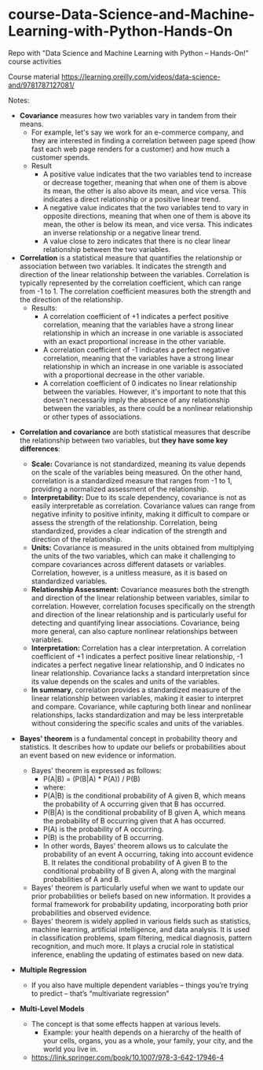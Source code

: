 # course-Data-Science-and-Machine-Learning-with-Python-Hands-On
Repo with "Data Science and Machine Learning with Python – Hands-On!" course activities

Course material
https://learning.oreilly.com/videos/data-science-and/9781787127081/



Notes:


- **Covariance** measures how two variables vary in tandem from their means.
  - For example, let's say we work for an e-commerce company, and they are interested in finding a correlation between page speed (how fast each web page renders for a customer) and how much a customer spends.
  - Result
    - A positive value indicates that the two variables tend to increase or decrease together, meaning that when one of them is above its mean, the other is also above its mean, and vice versa. This indicates a direct relationship or a positive linear trend.
    - A negative value indicates that the two variables tend to vary in opposite directions, meaning that when one of them is above its mean, the other is below its mean, and vice versa. This indicates an inverse relationship or a negative linear trend.
    - A value close to zero indicates that there is no clear linear relationship between the two variables.
 - **Correlation** is a statistical measure that quantifies the relationship or association between two variables. It indicates the strength and direction of the linear relationship between the variables. Correlation is typically represented by the correlation coefficient, which can range from -1 to 1. The correlation coefficient measures both the strength and the direction of the relationship.
    * Results:
        * A correlation coefficient of +1 indicates a perfect positive correlation, meaning that the variables have a strong linear relationship in which an increase in one variable is associated with an exact proportional increase in the other variable.
        * A correlation coefficient of -1 indicates a perfect negative correlation, meaning that the variables have a strong linear relationship in which an increase in one variable is associated with a proportional decrease in the other variable.
        * A correlation coefficient of 0 indicates no linear relationship between the variables. However, it's important to note that this doesn't necessarily imply the absence of any relationship between the variables, as there could be a nonlinear relationship or other types of associations.
* **Correlation and covariance** are both statistical measures that describe the relationship between two variables, but **they have some key differences**:
    * **Scale:** Covariance is not standardized, meaning its value depends on the scale of the variables being measured. On the other hand, correlation is a standardized measure that ranges from -1 to 1, providing a normalized assessment of the relationship.
    * **Interpretability:** Due to its scale dependency, covariance is not as easily interpretable as correlation. Covariance values can range from negative infinity to positive infinity, making it difficult to compare or assess the strength of the relationship. Correlation, being standardized, provides a clear indication of the strength and direction of the relationship.
    * **Units:** Covariance is measured in the units obtained from multiplying the units of the two variables, which can make it challenging to compare covariances across different datasets or variables. Correlation, however, is a unitless measure, as it is based on standardized variables.
    * **Relationship Assessment:** Covariance measures both the strength and direction of the linear relationship between variables, similar to correlation. However, correlation focuses specifically on the strength and direction of the linear relationship and is particularly useful for detecting and quantifying linear associations. Covariance, being more general, can also capture nonlinear relationships between variables.
    * **Interpretation:** Correlation has a clear interpretation. A correlation coefficient of +1 indicates a perfect positive linear relationship, -1 indicates a perfect negative linear relationship, and 0 indicates no linear relationship. Covariance lacks a standard interpretation since its value depends on the scales and units of the variables.
    * **In summary**, correlation provides a standardized measure of the linear relationship between variables, making it easier to interpret and compare. Covariance, while capturing both linear and nonlinear relationships, lacks standardization and may be less interpretable without considering the specific scales and units of the variables.


* **Bayes' theorem** is a fundamental concept in probability theory and statistics. It describes how to update our beliefs or probabilities about an event based on new evidence or information.
    * Bayes' theorem is expressed as follows:
        * P(A|B) = (P(B|A) * P(A)) / P(B)
        * where:
        * P(A|B) is the conditional probability of A given B, which means the probability of A occurring given that B has occurred.
        * P(B|A) is the conditional probability of B given A, which means the probability of B occurring given that A has occurred.
        * P(A) is the probability of A occurring.
        * P(B) is the probability of B occurring.
        * In other words, Bayes' theorem allows us to calculate the probability of an event A occurring, taking into account evidence B. It relates the conditional probability of A given B to the conditional probability of B given A, along with the marginal probabilities of A and B.
    * Bayes' theorem is particularly useful when we want to update our prior probabilities or beliefs based on new information. It provides a formal framework for probability updating, incorporating both prior probabilities and observed evidence.
    * Bayes' theorem is widely applied in various fields such as statistics, machine learning, artificial intelligence, and data analysis. It is used in classification problems, spam filtering, medical diagnosis, pattern recognition, and much more. It plays a crucial role in statistical inference, enabling the updating of estimates based on new data.

* **Multiple Regression**
    * If you also have multiple dependent variables – things you’re trying to predict – that’s “multivariate regression”


* **Multi-Level Models**
    *  The concept is that some effects happen at various levels.
        * Example: your health depends on a hierarchy of the health of your cells, organs, you as a whole, your family, your city, and the world you live in.
    * https://link.springer.com/book/10.1007/978-3-642-17946-4
